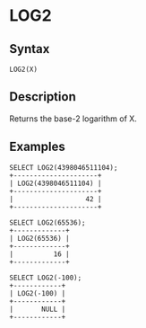 
# LOG2

## Syntax


```
LOG2(X)
```

## Description


Returns the base-2 logarithm of X.


## Examples


```
SELECT LOG2(4398046511104);
+---------------------+
| LOG2(4398046511104) |
+---------------------+
|                  42 |
+---------------------+

SELECT LOG2(65536);
+-------------+
| LOG2(65536) |
+-------------+
|          16 |
+-------------+

SELECT LOG2(-100);
+------------+
| LOG2(-100) |
+------------+
|       NULL |
+------------+
```
